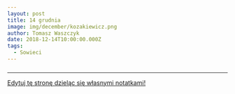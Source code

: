 ```yaml
---
layout: post
title: 14 grudnia
image: img/december/kozakiewicz.png
author: Tomasz Waszczyk
date: 2018-12-14T10:00:00.000Z
tags:
  - Sowieci
---
```


### 

---

<a href="https://github.com/TomaszWaszczyk/historia.waszczyk.com/edit/master/src/content/december-14.md" target="_blank">Edytuj tę stronę dzieląc się własnymi notatkami!</a>
